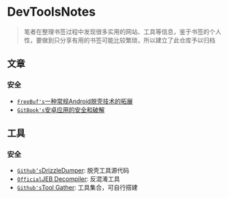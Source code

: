 # DevToolsNotes

> 笔者在整理书签过程中发现很多实用的网站、工具等信息，鉴于书签的个人性，要做到只分享有用的书签可能比较繁琐，所以建立了此仓库予以归档

## 文章

### 安全
- [`FreeBuf's`一种常规Android脱壳技术的拓展](https://www.freebuf.com/sectool/105147.html)
- [`GitBook's`安卓应用的安全和破解](https://crifan.github.io/android_app_security_crack/website/)

## 工具

### 安全
- [`Github‘s`DrizzleDumper](https://github.com/DrizzleRisk/drizzleDumper): 脱壳工具源代码
- [`Official`JEB Decompiler](https://www.pnfsoftware.com/): 反混淆工具
- [`Github's`Tool Gather](https://github.com/gchq/CyberChef/releases): 工具集合，可自行搭建
